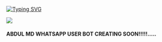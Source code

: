 <a href="https://git.io/typing-svg"><img src="https://readme-typing-svg.demolab.com?font=BOLD&weight=680&size=24&pause=1000&color=F7F600&background=F5FF4A00&random=false&width=435&lines=I+AM+ABDUL+MD+WHATSAPP+BOT.....;CREATED+BY+AZ+TECH+SL+....." alt="Typing SVG" /></a>

<a><img src='[https://telegra.ph/file/58f9db8592d91fbd3dd33.jpg](https://telegra.ph/file/f04f459938b0e56c2f6d4.jpg)'></a>

#### ABDUL MD WHATSAPP USER BOT CREATING SOON!!!!!.....
